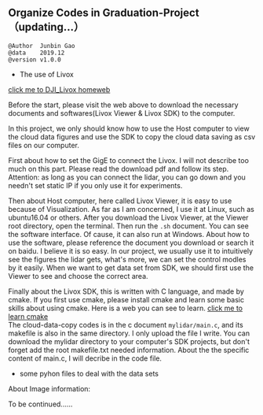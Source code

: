 ## Organize Codes in Graduation-Project（updating...）
```
@Author  Junbin Gao 
@data    2019.12
@version v1.0.0
```

+ The use of Livox

[click me to DJI_Livox homeweb](https://www.livoxtech.com/)

Before the start, please visit the web above to download the necessary documents and softwares(Livox Viewer & Livox SDK) to the computer.

In this project, we only should know how to use the Host computer to view the cloud data figures and use the SDK to copy the cloud data saving as csv files on our computer.

First about how to set the GigE to connect the Livox. I will not describe too much on this part. Please read the download pdf and follow its step. Attention: as long as you can connect the lidar, you can go down and you needn't set static IP if you only use it for experiments.

Then about Host computer, here called Livox Viewer, it is easy to use because of Visualization. As far as I am concerned, I use it at Linux, such as ubuntu16.04 or others. After you download the Livox Viewer, at the Viewer root directory, open the terminal. Then run the ```.sh``` document. You can see the software interface. Of cause, it can also run at Windows. About how to use the software, please reference the document you download or search it on baidu. I believe it is so easy. In our project, we usually use it to intuitively see the figures the lidar gets, what's more, we can set the control modles by it easily. When we want to get data set from SDK, we should first use the Viewer to see and choose the correct area.

Finally about the Livox SDK, this is written with C language, and made by cmake. If you first use cmake, please install cmake and learn some basic skills about using cmake. Here is a web you can see to learn. [click me to learn cmake]()     
The cloud-data-copy codes is in the c document ```mylidar/main.c```, and its makefile is also in the same directory. I only upload the file I write. You can download the mylidar directory to your computer's SDK projects, but don't forget add the root makefile.txt needed information. About the the specific content of main.c, I will decribe in the code file.

+ some pyhon files to deal with the data sets

About Image information:

To be continued......


